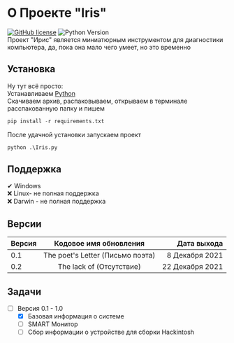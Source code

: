 # О Проекте "Iris"
[![GitHub license](https://img.shields.io/github/license/CamilaTokisaki/Iris)](https://github.com/CamilaTokisaki/Iris/blob/main/LICENSE) ![Python Version](https://img.shields.io/badge/python-%3E%3D3.7-blue)   
Проект "Ирис" является миниатюрным инструментом для диагностики компьютера, да, пока она мало чего умеет, но это временно

## Установка

Ну тут всё просто:   
Устанавливаем [Python](https://www.python.org/)  
Скачиваем архив, распаковываем, открываем в терминале расспакованную папку и пишем 
```py
pip install -r requirements.txt
```
После удачной установки запускаем проект 
```py
python .\Iris.py
```
## Поддержка

✔ Windows  
❌ Linux- не полная поддержка   
❌ Darwin - не полная поддержка

## Версии

| Версия | Кодовое имя обновления | Дата выхода |
|----------------|:---------:|----------------:|
| 0.1 | The poet's Letter (Письмо поэта) | 8 Декабря 2021 |
| 0.2 | The lack of (Отсутствие) | 22 Декабря 2021 |

## Задачи

- [ ] Версия 0.1 - 1.0
    - [x] Базовая информация о системе 
    - [ ] SMART Монитор
    - [ ] Сбор информации о устройстве для сборки Hackintosh
